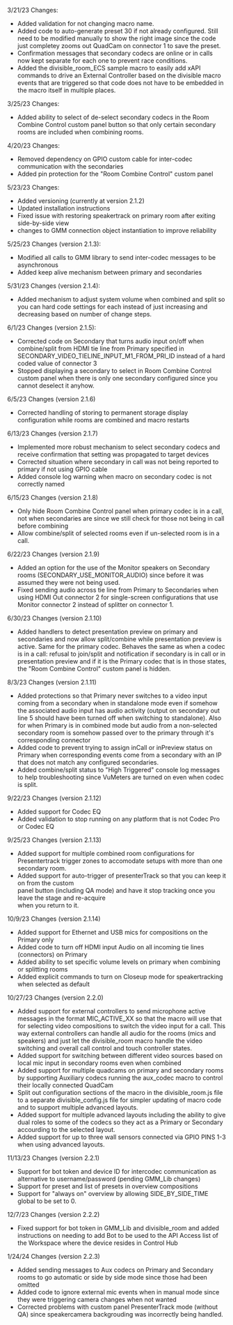 3/21/23 Changes:

- Added validation for not changing macro name.
- Added code to auto-generate preset 30 if not already configured. Still need to be modified manually to
  show the right image since the code just completey zooms out QuadCam on connector 1 to save the preset.
- Confirmation messages that secondary codecs are online or in calls now kept separate for each one to prevent
  race conditions.
- Added the divisible_room_ECS sample macro to easily add xAPI commands to drive an External Controller based on the
  divisible macro events that are triggered so that code does not have to be embedded in the macro itself in multiple places.

3/25/23 Changes:

- Added ability to select of de-select secondary codecs in the Room Combine Control custom panel button so that only certain secondary rooms are included when combining rooms.

4/20/23 Changes:

- Removed dependency on GPIO custom cable for inter-codec communication with the secondaries
- Added pin protection for the "Room Combine Control" custom panel

5/23/23 Changes:

- Added versioning (currently at version 2.1.2)
- Updated installation instructions
- Fixed issue with restoring speakertrack on primary room after exiting side-by-side view
- changes to GMM connection object instantiation to improve reliability

5/25/23 Changes (version 2.1.3):

- Modified all calls to GMM library to send inter-codec messages to be asynchronous
- Added keep alive mechanism between primary and secondaries

5/31/23 Changes (version 2.1.4):

- Added mechanism to adjust system volume when combined and split so you can hard code settings for each instead of just increasing and decreasing based on number of change steps.

6/1/23 Changes (version 2.1.5):

- Corrected code on Secondary that turns audio input on/off when combine/split from HDMI tie line from Primary specified in SECONDARY_VIDEO_TIELINE_INPUT_M1_FROM_PRI_ID instead of a hard coded value of connector 3
- Stopped displaying a secondary to select in Room Combine Control custom panel when there is only one secondary configured since you cannot deselect it anyhow.

6/5/23 Changes (version 2.1.6)

- Corrected handling of storing to permanent storage display configuration while rooms are combined and macro restarts

6/13/23 Changes (version 2.1.7)

- Implemented more robust mechanism to select secondary codecs and receive confirmation that setting was propagated to target devices
- Corrected situation where secondary in call was not being reported to primary if not using GPIO cable
- Added console log warning when macro on secondary codec is not correctly named

6/15/23 Changes (version 2.1.8)

- Only hide Room Combine Control panel when primary codec is in a call, not when secondaries are since we still check for those not being in call before combining
- Allow combine/split of selected rooms even if un-selected room is in a call.

6/22/23 Changes (version 2.1.9)

- Added an option for the use of the Monitor speakers on Secondary rooms (SECONDARY_USE_MONITOR_AUDIO) since before it was assumed they were not being used.
- Fixed sending audio across tie line from Primary to Secondaries when using HDMI Out connector 2 for single-screen configurations that use Monitor connector 2 instead of splitter on connector 1.

6/30/23 Changes (version 2.1.10)

- Added handlers to detect presentation preview on primary and secondaries and now allow split/combine while presentation preview is active. Same for the primary codec. Behaves the same as when a codec is in a call: refusal to join/split and notification if secondary is in call or in presentation preview and if it is the Primary codec that is in those states, the "Room Combine Control" custom panel is hidden.

8/3/23 Changes (version 2.1.11)

- Added protections so that Primary never switches to a video input coming from a secondary when in standalone mode even if somehow the associated audio input has audio activity (output on secondary out line 5 should have been turned off when switching to standalone). Also for when Primary is in combined mode but audio from a non-selected secondary room is somehow passed over to the primary through it's corresponding connector
- Added code to prevent trying to assign inCall or inPreview status on Primary when corresponding events come from a secondary with an IP that does not match any configured secondaries.
- Added combine/split status to "High Triggered" console log messages to help troubleshooting since VuMeters are turned on even when codec is split.

9/22/23 Changes (version 2.1.12)

- Added support for Codec EQ
- Added validation to stop running on any platform that is not Codec Pro or Codec EQ

9/25/23 Changes (version 2.1.13)

- Added support for multiple combined room configurations for Presentertrack trigger zones to accomodate setups with more than one secondary room.
- Added support for auto-trigger of presenterTrack so that you can keep it on from the custom  
  panel button (including QA mode) and have it stop tracking once you leave the stage and re-acquire  
  when you return to it.

10/9/23 Changes (version 2.1.14)

- Added support for Ethernet and USB mics for compositions on the Primary only
- Added code to turn off HDMI input Audio on all incoming tie lines (connectors) on Primary
- Added ability to set specific volume levels on primary when combining or splitting rooms
- Added explicit commands to turn on Closeup mode for speakertracking when selected as default

10/27/23 Changes (version 2.2.0)

- Added support for external controllers to send microphone active messages in the format MIC_ACTIVE_XX so that the macro will use that for selecting video compositions to switch the video input for a call. This way external controllers can handle all audio for the rooms (mics and speakers) and just let the divisible_room macro handle the video switching and overall call control and touch controller states.
- Added support for switching between different video sources based on local mic input in secondary rooms even when combined
- Added support for multiple quadcams on primary and secondary rooms by supporting Auxiliary codecs running the aux_codec macro to control their locally connected QuadCam
- Split out configuration sections of the macro in the divisible_room.js file to a separate divisible_config.js file for simpler updating of macro code and to support multiple advanced layouts.
- Added support for multiple advanced layouts including the ability to give dual roles to some of the codecs so they act as a Primary or Secondary accourding to the selected layout.
- Added support for up to three wall sensors connected via GPIO PINS 1-3 when using advanced layouts.

11/13/23 Changes (version 2.2.1)

- Support for bot token and device ID for intercodec communication as alternative to username/password (pending GMM_Lib changes)
- Support for preset and list of presets in overview compositions
- Support for "always on" overview by allowing SIDE_BY_SIDE_TIME global to be set to 0.

12/7/23 Changes (version 2.2.2)

- Fixed support for bot token in GMM_Lib and divisible_room and added instructions on needing to add Bot to be used to the API Access list of the Workspace where the device resides in Control Hub

1/24/24 Changes (version 2.2.3)

- Added sending messages to Aux codecs on Primary and Secondary rooms to go automatic or side by side mode since those had been omitted
- Added code to ignore external mic events when in manual mode since they were triggering camera changes when not wanted
- Corrected problems with custom panel PresenterTrack mode (without QA) since speakercamera backgrouding was incorrectly being handled.
